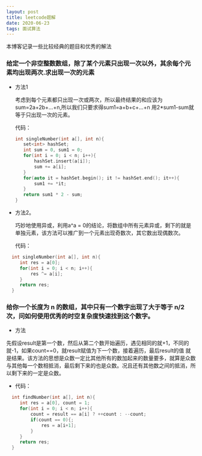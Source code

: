 ```yaml
---
layout: post
title: leetcode题解 
date: 2020-06-23
tags: 面试算法    
---
```


本博客记录一些比较经典的题目和优秀的解法



### 给定一个非空整数数组，除了某个元素只出现一次以外，其余每个元素均出现两次.求出现一次的元素


- 方法1

  考虑到每个元素都只出现一次或两次，所以最终结果的和应该为sum=2a+2b+…+n,所以我们只要求得sum1=a+b+c+…+n 用2*sum1-sum就等于只出现一次的元素。  

  代码：  
  ```c++
  int singleNumber(int a[], int n){   
     set<int> hashSet;     
     int sum = 0, sum1 = 0;         
     for(int i = 0; i < n; i++){         
         hashSet.insert(a[i]);         
         sum += a[i];         
     }         
     for(auto it = hashSet.begin(); it != hashSet.end(); it++){         
         sum1 += *it;         
     }          
     return sum1 * 2 - sum;         
  }
  ```

  
- 方法2。

  巧妙地使用异或，利用a^a = 0的结论，将数组中所有元素异或，剩下的就是单独元素，该方法可以推广到一个元素出现奇数次，其它数出现偶数次。  

  代码：  

```c++
  int singleNumber(int a[], int n){    
     int res = a[0];     
     for(int i = 0; i < n; i++){    
         res ^= a[i];     
     }    
     return res;     
  }     
```

### 给你一个长度为 n 的数组，其中只有一个数字出现了大于等于 n/2 次，问如何使用优秀的时空复杂度快速找到这个数字。

- 方法

先假设result是第一个数，然后从第二个数开始遍历，遇见相同的就+1，不同的就-1，如果count==0，就result赋值为下一个数，接着遍历，最后result的值 就是结果。该方法的思想是众数一定比其他所有的数加起来的数量要多，就算是众数与其他每一个数相抵消，最后剩下来的也是众数。况且还有其他数之间的抵消，所以剩下来的一定是众数。  


- 代码：  

```c++
  int findNumber(int a[], int n){     
     int res = a[0], count = 1;    
     for(int i = 0; i < n; i++){    
         count = result == a[i] ? ++count : --count;      
         if(count == 0){;    
             res = a[i+1];     
         }      
     }    
     return res;    
  }    
```